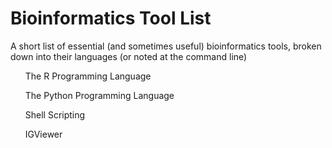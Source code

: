 # Bioinformatics Tool List

A short list of essential (and sometimes useful) bioinformatics tools, broken down into their languages (or noted at the command line)

<ul> The R Programming Language </ul>


<ul> The Python Programming Language </ul>


<ul> Shell Scripting</ul>



<ul> IGViewer </ul>